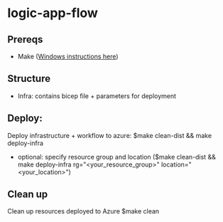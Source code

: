 # logic-app-flow

## Prereqs

- Make ([Windows instructions here](https://stackoverflow.com/questions/32127524/how-to-install-and-use-make-in-windows))

## Structure
- Infra: contains bicep file + parameters for deployment

## Deploy:
Deploy infrastructure + workflow to azure:
$make clean-dist && make deploy-infra
- optional:
    specify resource group and location 
    ($make clean-dist && make deploy-infra rg="<your_resource_group>" location="<your_location>")

## Clean up
Clean up resources deployed to Azure
$make clean
